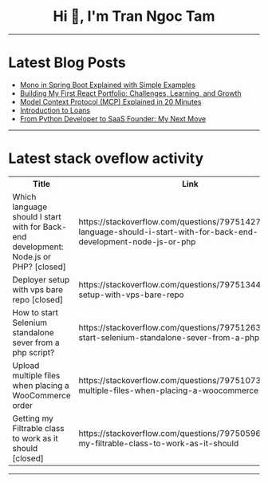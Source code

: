 <h1 align="center">Hi 👋, I'm Tran Ngoc Tam</h1>

---

# Latest Blog Posts 
<!-- BLOG-POST-LIST:START -->
- [Mono in Spring Boot Explained with Simple Examples](https://dev.to/realnamehidden1_61/mono-in-spring-boot-explained-with-simple-examples-45o5)
- [Building My First React Portfolio: Challenges, Learning, and Growth](https://dev.to/minoosh/building-my-first-react-portfolio-challenges-learning-and-growth-59l)
- [Model Context Protocol &lpar;MCP&rpar; Explained in 20 Minutes](https://dev.to/shyam_sundermittal_4242c/model-context-protocol-mcp-explained-in-20-minutes-o17)
- [Introduction to Loans](https://dev.to/madgan95/introduction-to-loans-2n1a)
- [From Python Developer to SaaS Founder: My Next Move](https://dev.to/code_2/from-python-developer-to-saas-founder-my-next-move-n90)
<!-- BLOG-POST-LIST:END -->

---

# Latest stack oveflow activity
<table>
  <tr><th>Title</th><th>Link</th></tr>
  <!-- STACKOVERFLOW:START --><tr><td>Which language should I start with for Back-end development: Node.js or PHP? [closed]</td><td>https://stackoverflow.com/questions/79751427/which-language-should-i-start-with-for-back-end-development-node-js-or-php</td></tr><tr><td>Deployer setup with vps bare repo [closed]</td><td>https://stackoverflow.com/questions/79751344/deployer-setup-with-vps-bare-repo</td></tr><tr><td>How to start Selenium standalone sever from a php script?</td><td>https://stackoverflow.com/questions/79751263/how-to-start-selenium-standalone-sever-from-a-php-script</td></tr><tr><td>Upload multiple files when placing a WooCommerce order</td><td>https://stackoverflow.com/questions/79751073/upload-multiple-files-when-placing-a-woocommerce-order</td></tr><tr><td>Getting my Filtrable class to work as it should [closed]</td><td>https://stackoverflow.com/questions/79750596/getting-my-filtrable-class-to-work-as-it-should</td></tr><!-- STACKOVERFLOW:END -->
</table>

---


